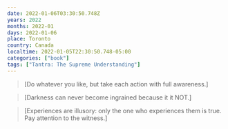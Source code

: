 ```yaml
---
date: 2022-01-06T03:30:50.748Z
years: 2022
months: 2022-01
days: 2022-01-06
place: Toronto
country: Canada
localtime: 2022-01-05T22:30:50.748-05:00
categories: ["book"]
tags: ["Tantra: The Supreme Understanding"]
---
```

> [Do whatever you like, but take each action with full awareness.]

> [Darkness can never become ingrained because it it NOT.]

> [Experiences are illusory: only the one who experiences them is true. Pay attention to the witness.]
